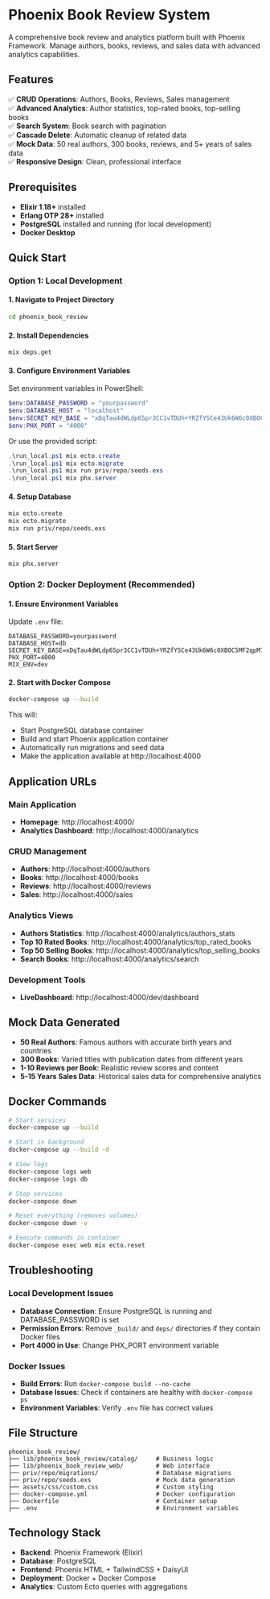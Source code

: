 # Phoenix Book Review System

A comprehensive book review and analytics platform built with Phoenix Framework. Manage authors, books, reviews, and sales data with advanced analytics capabilities.

## Features

✅ **CRUD Operations**: Authors, Books, Reviews, Sales management  
✅ **Advanced Analytics**: Author statistics, top-rated books, top-selling books  
✅ **Search System**: Book search with pagination  
✅ **Cascade Delete**: Automatic cleanup of related data  
✅ **Mock Data**: 50 real authors, 300 books, reviews, and 5+ years of sales data  
✅ **Responsive Design**: Clean, professional interface  

## Prerequisites

- **Elixir 1.18+** installed
- **Erlang OTP 28+** installed  
- **PostgreSQL** installed and running (for local development)
- **Docker Desktop**

## Quick Start

### Option 1: Local Development

#### 1. Navigate to Project Directory
```bash
cd phoenix_book_review
```

#### 2. Install Dependencies
```bash
mix deps.get
```

#### 3. Configure Environment Variables
Set environment variables in PowerShell:
```powershell
$env:DATABASE_PASSWORD = "yourpassword"
$env:DATABASE_HOST = "localhost" 
$env:SECRET_KEY_BASE = "xDqTau4dWLdp65pr3CC1vTDUh+YRZfYSCe43Uk6W6c0XBOC5MF2qpM70fQMGEF7L"
$env:PHX_PORT = "4000"
```

Or use the provided script:
```powershell
.\run_local.ps1 mix ecto.create
.\run_local.ps1 mix ecto.migrate
.\run_local.ps1 mix run priv/repo/seeds.exs
.\run_local.ps1 mix phx.server
```

#### 4. Setup Database
```bash
mix ecto.create
mix ecto.migrate
mix run priv/repo/seeds.exs
```

#### 5. Start Server
```bash
mix phx.server
```

### Option 2: Docker Deployment (Recommended)

#### 1. Ensure Environment Variables
Update `.env` file:
```env
DATABASE_PASSWORD=yourpassword
DATABASE_HOST=db
SECRET_KEY_BASE=xDqTau4dWLdp65pr3CC1vTDUh+YRZfYSCe43Uk6W6c0XBOC5MF2qpM70fQMGEF7L
PHX_PORT=4000
MIX_ENV=dev
```

#### 2. Start with Docker Compose
```bash
docker-compose up --build
```

This will:
- Start PostgreSQL database container
- Build and start Phoenix application container
- Automatically run migrations and seed data
- Make the application available at http://localhost:4000

## Application URLs

### Main Application
- **Homepage**: http://localhost:4000/
- **Analytics Dashboard**: http://localhost:4000/analytics

### CRUD Management
- **Authors**: http://localhost:4000/authors
- **Books**: http://localhost:4000/books
- **Reviews**: http://localhost:4000/reviews
- **Sales**: http://localhost:4000/sales

### Analytics Views
- **Authors Statistics**: http://localhost:4000/analytics/authors_stats
- **Top 10 Rated Books**: http://localhost:4000/analytics/top_rated_books
- **Top 50 Selling Books**: http://localhost:4000/analytics/top_selling_books
- **Search Books**: http://localhost:4000/analytics/search

### Development Tools
- **LiveDashboard**: http://localhost:4000/dev/dashboard

## Mock Data Generated

- **50 Real Authors**: Famous authors with accurate birth years and countries
- **300 Books**: Varied titles with publication dates from different years
- **1-10 Reviews per Book**: Realistic review scores and content
- **5-15 Years Sales Data**: Historical sales data for comprehensive analytics

## Docker Commands

```bash
# Start services
docker-compose up --build

# Start in background
docker-compose up --build -d

# View logs
docker-compose logs web
docker-compose logs db

# Stop services
docker-compose down

# Reset everything (removes volumes)
docker-compose down -v

# Execute commands in container
docker-compose exec web mix ecto.reset
```

## Troubleshooting

### Local Development Issues
- **Database Connection**: Ensure PostgreSQL is running and DATABASE_PASSWORD is set
- **Permission Errors**: Remove `_build/` and `deps/` directories if they contain Docker files
- **Port 4000 in Use**: Change PHX_PORT environment variable

### Docker Issues
- **Build Errors**: Run `docker-compose build --no-cache`
- **Database Issues**: Check if containers are healthy with `docker-compose ps`
- **Environment Variables**: Verify `.env` file has correct values

## File Structure

```
phoenix_book_review/
├── lib/phoenix_book_review/catalog/     # Business logic
├── lib/phoenix_book_review_web/         # Web interface
├── priv/repo/migrations/                # Database migrations
├── priv/repo/seeds.exs                  # Mock data generation
├── assets/css/custom.css                # Custom styling
├── docker-compose.yml                   # Docker configuration
├── Dockerfile                           # Container setup
├── .env                                 # Environment variables
```

## Technology Stack

- **Backend**: Phoenix Framework (Elixir)
- **Database**: PostgreSQL
- **Frontend**: Phoenix HTML + TailwindCSS + DaisyUI
- **Deployment**: Docker + Docker Compose
- **Analytics**: Custom Ecto queries with aggregations
